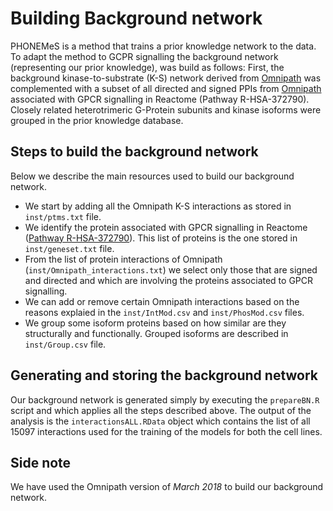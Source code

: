 # Building Background network

PHONEMeS is a method that trains a prior knowledge network to the data. To adapt the method to GCPR signalling the background network (representing our prior knowledge), was build as follows: First, the background kinase-to-substrate (K-S) network derived from [Omnipath](http://omnipathdb.org/) was complemented with a subset of all directed and signed PPIs from [Omnipath](http://omnipathdb.org/) associated with GPCR signalling in Reactome (Pathway R-HSA-372790). Closely related heterotrimeric G-Protein subunits and kinase isoforms were grouped in the prior knowledge database.

## Steps to build the background network

Below we describe the main resources used to build our background network.

+ We start by adding all the Omnipath K-S interactions as stored in `inst/ptms.txt` file.
+ We identify the protein associated with GPCR signalling in Reactome ([Pathway R-HSA-372790]((http://software.broadinstitute.org/gsea/msigdb/cards/REACTOME_GPCR_DOWNSTREAM_SIGNALING))). This list of proteins is the one stored in `inst/geneset.txt` file.
+ From the list of protein interactions of Omnipath (`inst/Omnipath_interactions.txt`) we select only those that are signed and directed and which are involving the proteins associated to GPCR signalling.
+ We can add or remove certain Omnipath interactions based on the reasons explaied in the `inst/IntMod.csv` and `inst/PhosMod.csv` files.
+ We group some isoform proteins based on how similar are they structurally and functionally. Grouped isoforms are described in `inst/Group.csv` file.

## Generating and storing the background network

Our background network is generated simply by executing the `prepareBN.R` script and which applies all the steps described above. The output of the analysis is the `interactionsALL.RData` object which contains the list of all 15097 interactions used for the training of the models for both the cell lines.

## Side note

We have used the Omnipath version of *March 2018* to build our background network.
